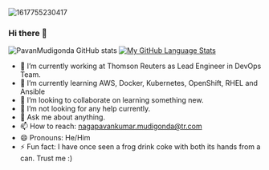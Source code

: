 ![1617755230417](https://user-images.githubusercontent.com/29324338/126084298-e1f09662-3686-4cf7-92ac-3b29cd0e3f88.jpg)

### Hi there 👋

![PavanMudigonda GitHub stats](https://github-readme-stats.vercel.app/api?username=PavanMudigonda&theme=dark&show_icons=true)
[![My GitHub Language Stats](https://github-readme-stats.vercel.app/api/top-langs/?username=PavanMudigonda&langs_count=5&theme=tokyonight)]()

- 🔭 I’m currently working at Thomson Reuters as Lead Engineer in DevOps Team.
- 🌱 I’m currently learning  AWS, Docker, Kubernetes, OpenShift, RHEL and Ansible
- 👯 I’m looking to collaborate on learning something new.
- 🤔 I’m not looking for any help currently.
- 💬 Ask me about anything.
- 📫 How to reach: nagapavankumar.mudigonda@tr.com
- 😄 Pronouns: He/Him
- ⚡ Fun fact: I have once seen a frog drink coke with both its hands from a can. Trust me :)




